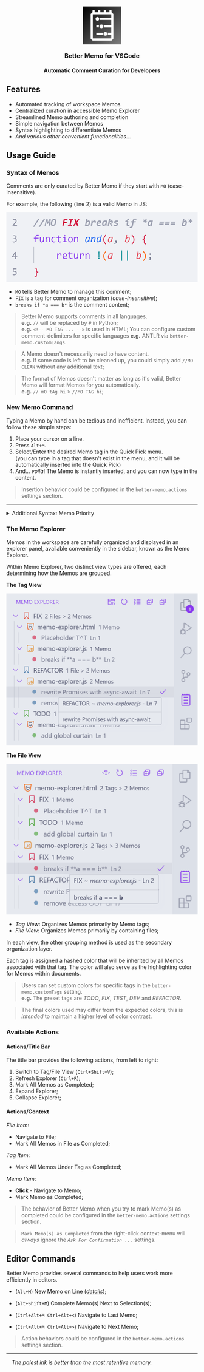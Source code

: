 <h3 align="center">
	<img src="https://raw.githubusercontent.com/CarbonicSoda/vscode-better-memo/master/media/icon.png" width="100" alt="Better Memo icon" />
   <p></p>
	Better Memo for VSCode
</h3>
<h4 align="center">Automatic Comment Curation for Developers</h4>

## Features

- Automated tracking of workspace Memos
- Centralized curation in accessible Memo Explorer
- Streamlined Memo authoring and completion
- Simple navigation between Memos
- Syntax highlighting to differentiate Memos
- _And various other convenient functionalities_...

## Usage Guide

### Syntax of Memos

Comments are only curated by Better Memo if they start with `MO`
(case-insensitive).

For example, the following (line 2) is a valid Memo in JS:

![Memo Example](https://github.com/CarbonicSoda/vscode-better-memo/blob/master/media/usage-guide/memo-example.png?raw=true)

- `MO` tells Better Memo to manage this comment;
- `FIX` is a tag for comment organization (_case-insensitive_);
- `breaks if *a === b*` is the comment content;

> Better Memo supports comments in all languages.  
> **e.g.** `//` will be replaced by `#` in Python;  
> **e.g.** `<!-- MO TAG ... -->` is used in HTML; You can configure custom
> comment-delimiters for specific languages **e.g.** ANTLR via
> `better-memo.customLangs`.

> A Memo doesn't necessarily need to have content.  
> **e.g.** If some code is left to be cleaned up, you could simply add
> `//MO CLEAN` without any additional text;

> The format of Memos doesn't matter as long as it's valid, Better Memo will
> format Memos for you automatically.  
> **e.g.** `// mO tAg hi` > `//MO TAG hi`;

### New Memo Command

Typing a Memo by hand can be tedious and inefficient. Instead, you can follow
these simple steps:

1. Place your cursor on a line.
2. Press `Alt+M`.
3. Select/Enter the desired Memo tag in the Quick Pick menu.  
   (you can type in a tag that doesn't exist in the menu, and it will be
   automatically inserted into the Quick Pick)
4. And... _voilà_! The Memo is instantly inserted, and you can now type in the
   content.

> Insertion behavior could be configured in the `better-memo.actions` settings
> section.

---

<details>
<summary>Additional Syntax: Memo Priority</summary>
<p></p>

To assign priority to more urgent code actions, you can add an exclamation mark
`!` before the content.

For example, `//MO FIX !breaks POST` would have a higher priority than
`//MO FIX no logs`.

> As a result, the first one would be listed higher than the second in the Memo
> Explorer. (_introduced in the next section_)

The more exclamation marks you add, the higher the priority of the Memo. For
instance, `//MO FIX !!critical failure` would have an even higher priority than
`//MO FIX !breaks POST`.

</details>

### The Memo Explorer

Memos in the workspace are carefully organized and displayed in an explorer
panel, available conveniently in the sidebar, known as the Memo Explorer.

Within Memo Explorer, two distinct view types are offered, each determining how
the Memos are grouped.

**The Tag View**

![Memo Explorer Tag View](https://github.com/CarbonicSoda/vscode-better-memo/blob/master/media/usage-guide/memo-explorer-tag.png?raw=true)

**The File View**

![Memo Explorer File View](https://github.com/CarbonicSoda/vscode-better-memo/blob/master/media/usage-guide/memo-explorer-file.png?raw=true)

- _Tag View_: Organizes Memos primarily by Memo tags;
- _File View_: Organizes Memos primarily by containing files;

In each view, the other grouping method is used as the secondary organization
layer.

Each tag is assigned a hashed color that will be inherited by all Memos
associated with that tag. The color will also serve as the highlighting color
for Memos within documents.

> Users can set custom colors for specific tags in the
> `better-memo.customTags` setting.  
> **e.g.** The preset tags are _TODO_, _FIX_, _TEST_, _DEV_ and _REFACTOR_.

> The final colors used may differ from the expected colors, this is _intended_
> to maintain a higher level of color contrast.

### Available Actions

#### Actions/Title Bar

The title bar provides the following actions, from left to right:

1. Switch to Tag/File View (`Ctrl+Shift+V`);
2. Refresh Explorer (`Ctrl+R`);
3. Mark All Memos as Completed;
4. Expand Explorer;
5. Collapse Explorer;

#### Actions/Context

_File Item_:

- Navigate to File;
- Mark All Memos in File as Completed;

_Tag Item_:

- Mark All Memos Under Tag as Completed;

_Memo Item_:

- **Click** - Navigate to Memo;
- Mark Memo as Completed;

> The behavior of Better Memo when you try to mark Memo(s) as completed could be
> configured in the `better-memo.actions` settings section.

> `Mark Memo(s) as Completed` from the right-click context-menu will _always_
> ignore the _`Ask For Confirmation ...`_ settings.

## Editor Commands

Better Memo provides several commands to help users work more efficiently in
editors.

- (`Alt+M`) New Memo on Line (_[details](#new-memo-command)_);
- (`Alt+Shift+M`) Complete Memo(s) Next to Selection(s);

- (`Ctrl+Alt+M Ctrl+Alt+<`) Navigate to Last Memo;
- (`Ctrl+Alt+M Ctrl+Alt+>`) Navigate to Next Memo;

> Action behaviors could be configured in the `better-memo.actions` settings
> section.

---

<p>

_&emsp;The palest ink is better than the most retentive memory._
